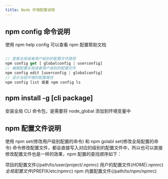 ```yaml
---
title: Node 环境配置说明
---
```

## npm config 命令说明

使用 npm help config 可以查看 npm 配置帮助文档

```javascript

// 查看全局或者用户级别的配置文件路径
npm config get [ globalconfig | userconfig]
// 编辑配置全局或者用户级别的配置文件
npm config edit [userconfig | globalconfig]
// 显示当前环境的配置属性
npm config list 或者 npm config ls

```

## npm install -g [cli package]

安装全局 CLI 命令包，是需要将 node_global 添加到环境变量中 

## npm 配置文件说明
使用 npm set(修改用户级别配置的命令) 和 npm golabl set(修改全局配置的命令) 命令修改配置文件，都会直接写入对应的级别的配置文件中，所以也可以直接修改配置文件也是一样的效果，npm 配置的查找顺序如下：

项目的配置文件(/path/to/user/project/.npmrc)
用户的配置文件($HOME/.npmrc)
全局配置文件($PREFIX/etc/npmrc)
npm 内置配置文件(/path/to/npm/npmrc)